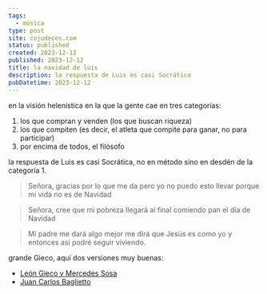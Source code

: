```yaml
---
tags:
  - música
type: post
site: cojudeces.com
status: published
created: 2023-12-12
published: 2023-12-12
title: la navidad de luis
description: la respuesta de Luis es casi Socrática
pubDatetime: 2023-12-12
---
```

en la visión helenística en la que la gente cae en tres categorías:
1. los que compran y venden (los que buscan riqueza)
2. los que compiten (es decir, el atleta que compite para ganar, no para participar)
3. por encima de todos, el filósofo

la respuesta de Luis es casi Socrática, no en método sino en desdén de la categoría 1.

>Señora, gracias por lo que me da
>pero yo no puedo esto llevar
>porque mi vida no es de Navidad

>Señora, cree que mi pobreza
>llegará al final comiendo pan
>el día de Navidad

>Mi padre me dará algo mejor
>me dirá que Jesús es como yo
>y entonces así podré seguir viviendo.

grande Gieco, aquí dos versiones muy buenas:
- [León Gieco y Mercedes Sosa](https://youtu.be/hNygMUZdmpk?si=yZNr5EkuYuYZrSuf)
- [Juan Carlos Baglietto](https://youtu.be/xMdA2bryOAs?si=ULt23EGZ8iV_zp7a)